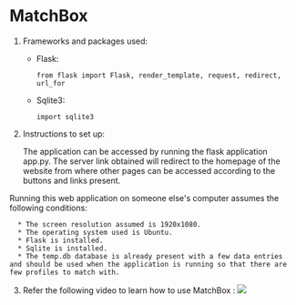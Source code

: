 # MatchBox

1. Frameworks and packages used:
        
    * Flask:
        
        `from flask import Flask, render_template, request, redirect, url_for`
    
    * Sqlite3:

       `import sqlite3`
    
2. Instructions to set up:

    The application can be accessed by running the flask application app.py. The server link obtained will redirect to the homepage of the website from where other pages can   be accessed according to the buttons and links present.
    
 Running this web application on someone else's computer assumes the following conditions:
  ```
    * The screen resolution assumed is 1920x1080.
    * The operating system used is Ubuntu.
    * Flask is installed.
    * Sqlite is installed.
    * The temp.db database is already present with a few data entries and should be used when the application is running so that there are few profiles to match with.
   ```
   
 3. Refer the following video to learn how to use MatchBox :
![](Intro-to-Matchbox.gif)
